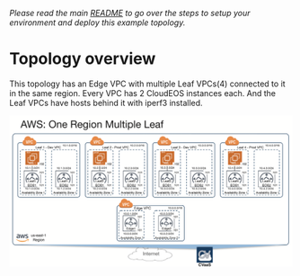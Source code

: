 
*Please read the main [README](../../README.md) to go over the steps to setup your environment and deploy this example topology.*

# Topology overview

This topology has an Edge VPC with multiple Leaf VPCs(4) connected to it in the same region. Every VPC has 2 CloudEOS instances each. And the Leaf VPCs have hosts behind it with iperf3 installed.

![Topology](./aws_oneregion_multipleleaf.png)

